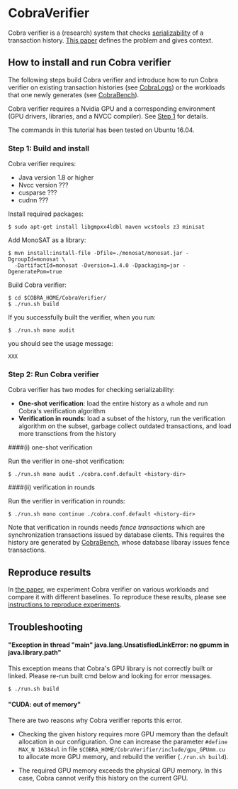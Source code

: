 # CobraVerifier

Cobra verifier is a (research) system that checks [serializability](XXX) of a transaction history. [This paper](XXX) defines the problem and gives context.

How to install and run Cobra verifier
---

The following steps build Cobra verifier and introduce how to run Cobra verifier on existing transaction histories (see [CobraLogs](XXX)) or the workloads that one newly generates (see [CobraBench](XXX)).

Cobra verifier requires a Nvidia GPU and a corresponding environment (GPU drivers, libraries, and a NVCC compiler). See [Step 1](#step1) for details.


The commands in this tutorial has been tested on Ubuntu 16.04.


### <a name="step1"/> Step 1: Build and install

Cobra verifier requires:

  * Java version 1.8 or higher
  * Nvcc version ???
  * cusparse ???
  * cudnn  ???


Install required packages:

    $ sudo apt-get install libgmpxx4ldbl maven wcstools z3 minisat
    

Add MonoSAT as a library:

    $ mvn install:install-file -Dfile=./monosat/monosat.jar -DgroupId=monosat \
      -DartifactId=monosat -Dversion=1.4.0 -Dpackaging=jar -DgeneratePom=true

Build Cobra verifier:

    $ cd $COBRA_HOME/CobraVerifier/
    $ ./run.sh build
    
If you successfully built the verifier, when you run:

    $ ./run.sh mono audit
    
you should see the usage message:

    XXX

### <a name="step2" /> Step 2: Run Cobra verifier

Cobra verifier has two modes for checking serializability:

  * **One-shot verification**: load the entire history as a whole and run Cobra's verification algorithm
  * **Verification in rounds**: load a subset of the history, run the verification algorithm on the subset, garbage collect outdated transactions, and load more transctions from the history

####(i) one-shot verification

Run the verifier in one-shot verification:

    $ ./run.sh mono audit ./cobra.conf.default <history-dir>
    
####(ii) verification in rounds

Run the verifier in verification in rounds:

    $ ./run.sh mono continue ./cobra.conf.default <history-dir>
    
Note that verification in rounds needs _fence transactions_ which are synchronization transactions issued by database clients.
This requires the history are generated by [CobraBench](XXX),
whose database libaray issues fence transactions.


Reproduce results
---

In [the paper](XXX), we experiment Cobra verifier on various workloads and compare it with different baselines.
To reproduce these results, please see [instructions to reproduce experiments](XXX).



Troubleshooting
---

#### "Exception in thread "main" java.lang.UnsatisfiedLinkError: no gpumm in java.library.path"

This exception means that Cobra's GPU library is not correctly built or linked. Please re-run built cmd below and looking for error messages.

    $ ./run.sh build

#### "CUDA: out of memory"

There are two reasons why Cobra verifier reports this error. 

* Checking the given history requires more GPU memory than the default allocation in our configuration. One can increase the parameter `#define MAX_N 16384ul` in file `$COBRA_HOME/CobraVerifier/include/gpu_GPUmm.cu` to allocate more GPU memory, and rebuild the verifier (`./run.sh build`).

* The required GPU memory exceeds the physical GPU memory. In this case, Cobra cannot verify this history on the current GPU. 





